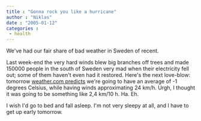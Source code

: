 ```yaml
---
title : "Gonna rock you like a hurricane"
author : "Niklas"
date : "2005-01-12"
categories : 
 - health
---
```


We've had our fair share of bad weather in Sweden of recent.

Last week-end the very hard winds blew big branches off trees and made 150000 people in the south of Sweden very mad when their electricity fell out; some of them haven't even had it restored. Here's the next love-blow: tomorrow [weather.com predicts](http://www.weather.com/activities/travel/businesstraveler/weather/tenday-details.html?locid=SWXX0031&dayNum=1) we're going to have an average of -1 degrees Celsius, while having winds approximating 24 km/h. Urgh, I thought it was going to be something like 2,4 km/10 h. Ha. Eh.

I wish I'd go to bed and fall asleep. I'm not very sleepy at all, and I have to get up early tomorrow.
